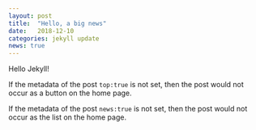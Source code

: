 ```yaml
---
layout: post
title:  "Hello, a big news"
date:   2018-12-10
categories: jekyll update
news: true
---
```


Hello Jekyll!

If the metadata of the post `top:true` is not set, then the post would not occur as a button on the home page.

If the metadata of the post `news:true` is not set, then the post would not occur as the list on the home page.